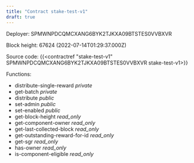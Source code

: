 ```yaml
---
title: "Contract stake-test-v1"
draft: true
---
```

Deployer: SPMWNPDCQMCXANG6BYK2TJKXA09BTSTES0VVBXVR


 



Block height: 67624 (2022-07-14T01:29:37.000Z)

Source code: {{<contractref "stake-test-v1" SPMWNPDCQMCXANG6BYK2TJKXA09BTSTES0VVBXVR stake-test-v1>}}

Functions:

* distribute-single-reward _private_
* get-batch _private_
* distribute _public_
* set-admin _public_
* set-enabled _public_
* get-block-height _read_only_
* get-component-owner _read_only_
* get-last-collected-block _read_only_
* get-outstanding-reward-for-id _read_only_
* get-sgr _read_only_
* has-owner _read_only_
* is-component-eligible _read_only_
